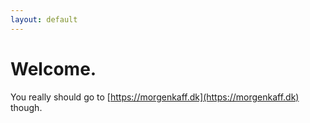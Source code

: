 ```yaml
---
layout: default
---
```


# Welcome.
You really should go to [https://morgenkaff.dk](https://morgenkaff.dk) though.

